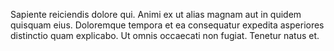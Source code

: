 Sapiente reiciendis dolore qui.
Animi ex ut alias magnam aut in quidem quisquam eius.
Doloremque tempora et ea consequatur expedita asperiores distinctio quam explicabo.
Ut omnis occaecati non fugiat.
Tenetur natus et.